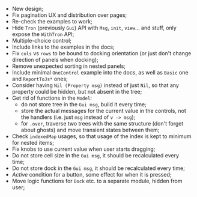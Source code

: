 * New design;
* Fix pagination UX and distribution over pages;
* Re-check the examples to work;
* Hide `Tron` (previously `Gui`) API with `Msg`, `init`, `view`... and stuff, only expose the `WithTron` API;
* Multiple-choice control;
* Include links to the examples in the docs;
* Fix `cols` vs `rows` to be bound to docking orientation (or just don't change direction of panels when docking);
* Remove unexpected sorting in nested panels;
* Include minimal `OneControl` example into the docs, as well as `Basic` one and `ReportToJs*` ones;
* Consider having `Nil (Property msg)` instead of just `Nil`, so that any property could be hidden, but not absent in the tree;
* Get rid of functions in the `Model`:
    * do not store tree in the `Gui msg`, build it every time;
    * store the actual messages for the current value in the controls, not the handlers (i.e. just `msg` instead of `v -> msg`);
    * for `.over`, traverse two trees with the same structure (don't forget about ghosts) and move transient states between them;
* Check `indexedMap` usages, so that usage of the index is kept to minimum for nested items;
* Fix knobs to use current value when user starts dragging;
* Do not store cell size in the `Gui msg`, it should be recalculated every time;
* Do not store dock in the `Gui msg`, it should be recalculated every time;
* _Active_ condition for a button, some effect for when it is pressed;
* Move logic functions for `Dock` etc. to a separate module, hidden from user;
